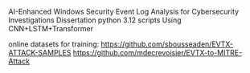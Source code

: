 AI-Enhanced Windows Security Event Log Analysis for Cybersecurity Investigations
Dissertation python 3.12 scripts
Using CNN+LSTM+Transformer

online datasets for training: 
https://github.com/sbousseaden/EVTX-ATTACK-SAMPLES
https://github.com/mdecrevoisier/EVTX-to-MITRE-Attack
